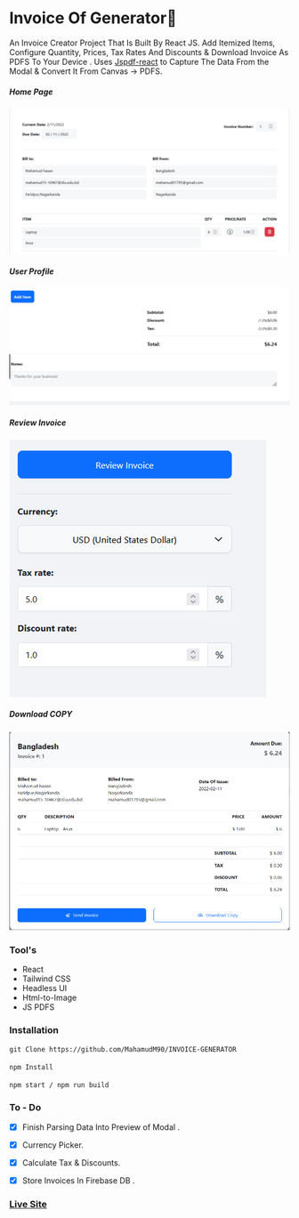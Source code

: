 # Invoice Of Generator🧾

An Invoice Creator Project That Is Built By React JS. Add Itemized Items, Configure Quantity, Prices, Tax Rates And Discounts & Download Invoice As PDFS To Your Device . Uses [Jspdf-react](https://www.npmjs.com/package/jspdf-react) to Capture The Data From the Modal & Convert It From Canvas -> PDFS.



##### Home Page

![ScreenShot Of Form](screenshots/a.png)



##### User Profile

![ScreenShot of Form](screenshots/b.png)



##### Review Invoice

![ScreenShot of Form](screenshots/c.png)



##### Download COPY

![ScreenShot of Form](screenshots/d.png)

### Tool's

- React
- Tailwind CSS
- Headless UI
- Html-to-Image
- JS PDFS


### Installation

```
git Clone https://github.com/MahamudM90/INVOICE-GENERATOR

npm Install

npm start / npm run build
```

### To - Do
- [x] Finish Parsing Data Into Preview of Modal .

- [x] Currency Picker.

- [x] Calculate Tax & Discounts.

- [x] Store Invoices In Firebase DB .


 ###    [Live Site](https://invoice-generator-react.netlify.app/) 
